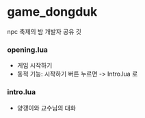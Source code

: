 # game_dongduk

npc 축제의 밤 개발자 공유 깃 


### opening.lua 
- 게임 시작하기 
- 동적 기능: 시작하기 버튼 누르면 -> Intro.lua 로

### intro.lua
- 양갱이와 교수님의 대화 

